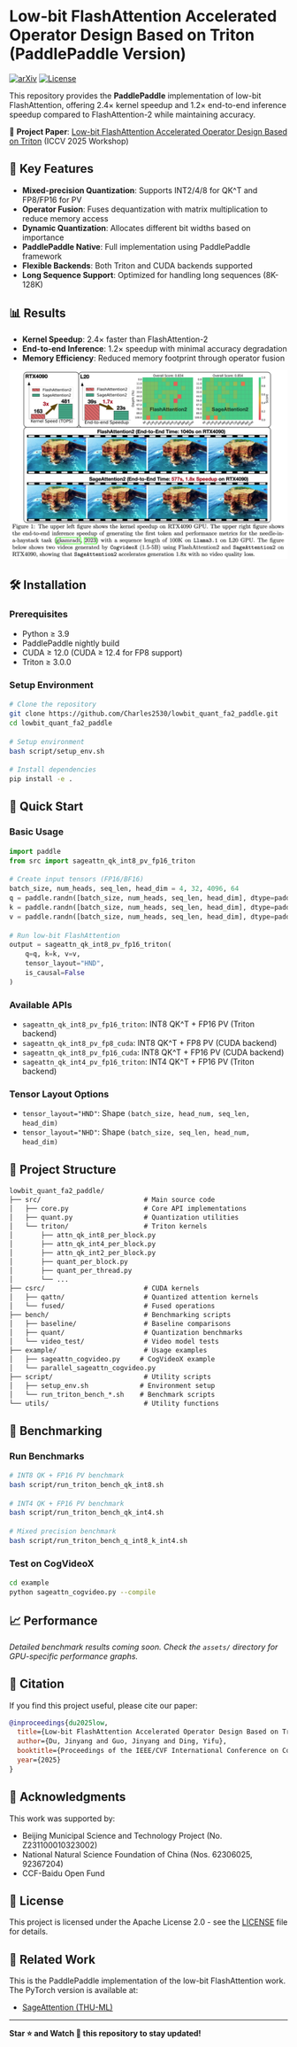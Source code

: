 # Low-bit FlashAttention Accelerated Operator Design Based on Triton (PaddlePaddle Version)

[![arXiv](https://img.shields.io/badge/arXiv-ICCVW2025-b31b1b.svg)](https://openaccess.thecvf.com/content/ICCV2025W/ECLR/papers/Du_Low-bit_FlashAttention_Accelerated_Operator_Design_Based_on_Triton_ICCVW_2025_paper.pdf)
[![License](https://img.shields.io/badge/License-Apache%202.0-blue.svg)](https://opensource.org/licenses/Apache-2.0)

This repository provides the **PaddlePaddle** implementation of low-bit FlashAttention, offering 2.4× kernel speedup and 1.2× end-to-end inference speedup compared to FlashAttention-2 while maintaining accuracy.

📌 **Project Paper**: [Low-bit FlashAttention Accelerated Operator Design Based on Triton](https://openaccess.thecvf.com/content/ICCV2025W/ECLR/papers/Du_Low-bit_FlashAttention_Accelerated_Operator_Design_Based_on_Triton_ICCVW_2025_paper.pdf) (ICCV 2025 Workshop)

## 🌟 Key Features

- **Mixed-precision Quantization**: Supports INT2/4/8 for QK^T and FP8/FP16 for PV
- **Operator Fusion**: Fuses dequantization with matrix multiplication to reduce memory access
- **Dynamic Quantization**: Allocates different bit widths based on importance
- **PaddlePaddle Native**: Full implementation using PaddlePaddle framework
- **Flexible Backends**: Both Triton and CUDA backends supported
- **Long Sequence Support**: Optimized for handling long sequences (8K-128K)

## 📊 Results

- **Kernel Speedup**: 2.4× faster than FlashAttention-2
- **End-to-end Inference**: 1.2× speedup with minimal accuracy degradation
- **Memory Efficiency**: Reduced memory footprint through operator fusion

![Performance Comparison](./assets/2.png)

## 🛠️ Installation

### Prerequisites

- Python ≥ 3.9
- PaddlePaddle nightly build
- CUDA ≥ 12.0 (CUDA ≥ 12.4 for FP8 support)
- Triton ≥ 3.0.0

### Setup Environment

```bash
# Clone the repository
git clone https://github.com/Charles2530/lowbit_quant_fa2_paddle.git
cd lowbit_quant_fa2_paddle

# Setup environment
bash script/setup_env.sh

# Install dependencies
pip install -e .
```

## 🚀 Quick Start

### Basic Usage

```python
import paddle
from src import sageattn_qk_int8_pv_fp16_triton

# Create input tensors (FP16/BF16)
batch_size, num_heads, seq_len, head_dim = 4, 32, 4096, 64
q = paddle.randn([batch_size, num_heads, seq_len, head_dim], dtype=paddle.float16)
k = paddle.randn([batch_size, num_heads, seq_len, head_dim], dtype=paddle.float16)
v = paddle.randn([batch_size, num_heads, seq_len, head_dim], dtype=paddle.float16)

# Run low-bit FlashAttention
output = sageattn_qk_int8_pv_fp16_triton(
    q=q, k=k, v=v,
    tensor_layout="HND",
    is_causal=False
)
```

### Available APIs

- `sageattn_qk_int8_pv_fp16_triton`: INT8 QK^T + FP16 PV (Triton backend)
- `sageattn_qk_int8_pv_fp8_cuda`: INT8 QK^T + FP8 PV (CUDA backend)
- `sageattn_qk_int8_pv_fp16_cuda`: INT8 QK^T + FP16 PV (CUDA backend)
- `sageattn_qk_int4_pv_fp16_triton`: INT4 QK^T + FP16 PV (Triton backend)

### Tensor Layout Options

- `tensor_layout="HND"`: Shape `(batch_size, head_num, seq_len, head_dim)`
- `tensor_layout="NHD"`: Shape `(batch_size, seq_len, head_num, head_dim)`

## 📁 Project Structure

```
lowbit_quant_fa2_paddle/
├── src/                          # Main source code
│   ├── core.py                   # Core API implementations
│   ├── quant.py                  # Quantization utilities
│   └── triton/                   # Triton kernels
│       ├── attn_qk_int8_per_block.py
│       ├── attn_qk_int4_per_block.py
│       ├── attn_qk_int2_per_block.py
│       ├── quant_per_block.py
│       ├── quant_per_thread.py
│       └── ...
├── csrc/                         # CUDA kernels
│   ├── qattn/                    # Quantized attention kernels
│   └── fused/                    # Fused operations
├── bench/                        # Benchmarking scripts
│   ├── baseline/                 # Baseline comparisons
│   ├── quant/                    # Quantization benchmarks
│   └── video_test/               # Video model tests
├── example/                      # Usage examples
│   ├── sageattn_cogvideo.py     # CogVideoX example
│   └── parallel_sageattn_cogvideo.py
├── script/                       # Utility scripts
│   ├── setup_env.sh             # Environment setup
│   └── run_triton_bench_*.sh    # Benchmark scripts
└── utils/                        # Utility functions
```

## 🔬 Benchmarking

### Run Benchmarks

```bash
# INT8 QK + FP16 PV benchmark
bash script/run_triton_bench_qk_int8.sh

# INT4 QK + FP16 PV benchmark
bash script/run_triton_bench_qk_int4.sh

# Mixed precision benchmark
bash script/run_triton_bench_q_int8_k_int4.sh
```

### Test on CogVideoX

```bash
cd example
python sageattn_cogvideo.py --compile
```

## 📈 Performance

*Detailed benchmark results coming soon. Check the `assets/` directory for GPU-specific performance graphs.*

## 📝 Citation

If you find this project useful, please cite our paper:

```bibtex
@inproceedings{du2025low,
  title={Low-bit FlashAttention Accelerated Operator Design Based on Triton},
  author={Du, Jinyang and Guo, Jinyang and Ding, Yifu},
  booktitle={Proceedings of the IEEE/CVF International Conference on Computer Vision Workshops (ICCVW)},
  year={2025}
}
```

## 🙏 Acknowledgments

This work was supported by:
- Beijing Municipal Science and Technology Project (No. Z231100010323002)
- National Natural Science Foundation of China (Nos. 62306025, 92367204)
- CCF-Baidu Open Fund

## 📄 License

This project is licensed under the Apache License 2.0 - see the [LICENSE](LICENSE) file for details.

## 🔗 Related Work

This is the PaddlePaddle implementation of the low-bit FlashAttention work. The PyTorch version is available at:
- [SageAttention (THU-ML)](https://github.com/thu-ml/SageAttention)

---

**Star ⭐ and Watch 👀 this repository to stay updated!**
